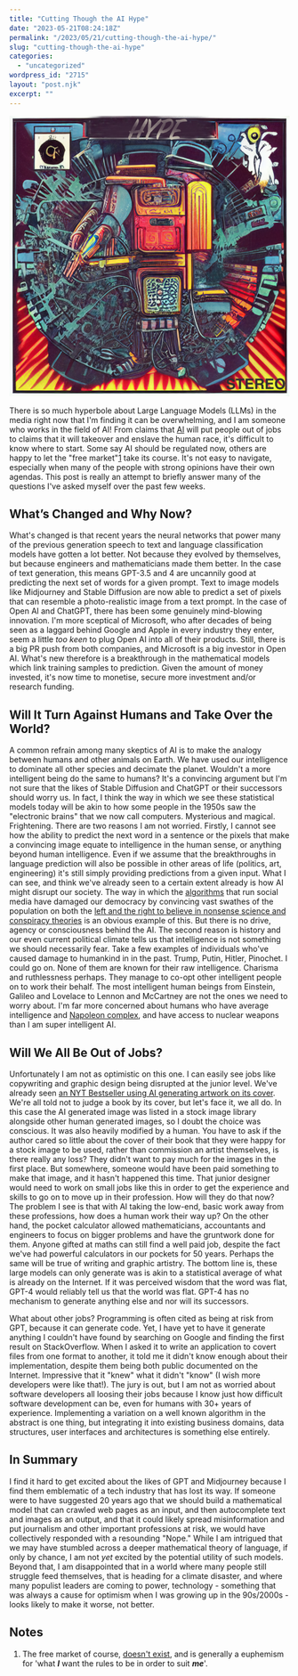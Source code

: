 ```yaml
---
title: "Cutting Though the AI Hype"
date: "2023-05-21T08:24:18Z"
permalink: "/2023/05/21/cutting-though-the-ai-hype/"
slug: "cutting-though-the-ai-hype"
categories:
  - "uncategorized"
wordpress_id: "2715"
layout: "post.njk"
excerpt: ""
---
```


![An imaginary prog-rock album cover whose theme is AI](/wp-content/uploads/2023/05/ai-hype.png?w=819)

There is so much hyperbole about Large Language Models (LLMs) in the media right now that I'm finding it can be overwhelming, and I am someone who works in the field of AI! From claims that [AI](https://imarc.co.uk/2020/08/05/transparency-in-ai/) will put people out of jobs to claims that it will takeover and enslave the human race, it's difficult to know where to start. Some say AI should be regulated now, others are happy to let the "free market"[1](#notes) take its course. It's not easy to navigate, especially when many of the people with strong opinions have their own agendas. This post is really an attempt to briefly answer many of the questions I've asked myself over the past few weeks.

## What’s Changed and Why Now?

What's changed is that recent years the neural networks that power many of the previous generation speech to text and language classification models have gotten a lot better. Not because they evolved by themselves, but because engineers and mathematicians made them better. In the case of text generation, this means GPT-3.5 and 4 are uncannily good at predicting the next set of words for a given prompt. Text to image models like Midjourney and Stable Diffusion are now able to predict a set of pixels that can resemble a photo-realistic image from a text prompt. In the case of Open AI and ChatGPT, there has been some genuinely mind-blowing innovation. I'm more sceptical of Microsoft, who after decades of being seen as a laggard behind Google and Apple in every industry they enter, seem a little _too keen_ to plug Open AI into all of their products. Still, there is a big PR push from both companies, and Microsoft is a big investor in Open AI. What's new therefore is a breakthrough in the mathematical models which link training samples to prediction. Given the amount of money invested, it's now time to monetise, secure more investment and/or research funding.

## Will It Turn Against Humans and Take Over the World?

A common refrain among many skeptics of AI is to make the analogy between humans and other animals on Earth. We have used our intelligence to dominate all other species and decimate the planet. Wouldn't a more intelligent being do the same to humans? It's a convincing argument but I'm not sure that the likes of Stable Diffusion and ChatGPT or their successors should worry us. In fact, I think the way in which we see these statistical models today will be akin to how some people in the 1950s saw the "electronic brains" that we now call computers. Mysterious and magical. Frightening. There are two reasons I am not worried. Firstly, I cannot see how the ability to predict the next word in a sentence or the pixels that make a convincing image equate to intelligence in the human sense, or anything beyond human intelligence. Even if we assume that the breakthroughs in language prediction will also be possible in other areas of life (politics, art, engineering) it's still simply providing predictions from a given input. What I can see, and think we've already seen to a certain extent already is how AI might disrupt our society. The way in which the [algorithms](https://imarc.co.uk/2023/02/04/sorting-by-date-is-also-an-algorithm/) that run social media have damaged our democracy by convincing vast swathes of the population on both the [left and the right to believe in nonsense science and conspiracy theories](https://www.theguardian.com/books/2021/jul/17/social-warming-by-charles-arthur-review-a-coolly-prosecutorial-look-at-social-media) is an obvious example of this. But there is no drive, agency or consciousness behind the AI. The second reason is history and our even current political climate tells us that intelligence is not something we should necessarily fear. Take a few examples of individuals who've caused damage to humankind in in the past. Trump, Putin, Hitler, Pinochet. I could go on. None of them are known for their raw intelligence. Charisma and ruthlessness perhaps. They manage to co-opt other intelligent people on to work their behalf. The most intelligent human beings from Einstein, Galileo and Lovelace to Lennon and McCartney are not the ones we need to worry about. I'm far more concerned about humans who have average intelligence and [Napoleon complex](https://en.wikipedia.org/wiki/Napoleon_complex), and have access to nuclear weapons than I am super intelligent AI.

## Will We All Be Out of Jobs?

Unfortunately I am not as optimistic on this one. I can easily see jobs like copywriting and graphic design being disrupted at the junior level. We've already seen [an NYT Bestseller using AI generating artwork on its cover](https://www.theverge.com/2023/5/15/23724102/sarah-j-maas-ai-generated-book-cover-bloomsbury-house-of-earth-and-blood). We're all told not to judge a book by its cover, but let's face it, we all do. In this case the AI generated image was listed in a stock image library alongside other human generated images, so I doubt the choice was conscious. It was also heavily modified by a human. You have to ask if the author cared so little about the cover of their book that they were happy for a stock image to be used, rather than commission an artist themselves, is there really any loss? They didn't want to pay much for the images in the first place. But somewhere, someone would have been paid something to make that image, and it hasn't happened this time. That junior designer would need to work on small jobs like this in order to get the experience and skills to go on to move up in their profession. How will they do that now? The problem I see is that with AI taking the low-end, basic work away from these professions, how does a human work their way up? On the other hand, the pocket calculator allowed mathematicians, accountants and engineers to focus on bigger problems and have the gruntwork done for them. Anyone gifted at maths can still find a well paid job, despite the fact we've had powerful calculators in our pockets for 50 years. Perhaps the same will be true of writing and graphic artistry. The bottom line is, these large models can only generate was is akin to a statistical average of what is already on the Internet. If it was perceived wisdom that the word was flat, GPT-4 would reliably tell us that the world was flat. GPT-4 has no mechanism to generate anything else and nor will its successors.

What about other jobs? Programming is often cited as being at risk from GPT, because it can generate code. Yet, I have yet to have it generate anything I couldn't have found by searching on Google and finding the first result on StackOverflow. When I asked it to write an application to covert files from one format to another, it told me it didn't know enough about their implementation, despite them being both public documented on the Internet. Impressive that it "knew" what it didn't "know" (I wish more developers were like that!). The jury is out, but I am not as worried about software developers all loosing their jobs because I know just how difficult software development can be, even for humans with 30+ years of experience. Implementing a variation on a well known algorithm in the abstract is one thing, but integrating it into existing business domains, data structures, user interfaces and architectures is something else entirely.

## In Summary

I find it hard to get excited about the likes of GPT and Midjourney because I find them emblematic of a tech industry that has lost its way. If someone were to have suggested 20 years ago that we should build a mathematical model that can crawled web pages as an input, and then autocomplete text and images as an output, and that it could likely spread misinformation and put journalism and other important professions at risk, we would have collectively responded with a resounding "Nope." While I am intrigued that we may have stumbled across a deeper mathematical theory of language, if only by chance, I am not _yet_ excited by the potential utility of such models. Beyond that, I am disappointed that in a world where many people still struggle feed themselves, that is heading for a climate disaster, and where many populist leaders are coming to power, technology - something that was always a cause for optimism when I was growing up in the 90s/2000s - looks likely to make it worse, not better.

## Notes

1.  The free market of course, [doesn't exist](https://www.penguin.co.uk/books/187172/economics-the-users-guide-by-chang-ha-joon/9780718197032), and is generally a euphemism for 'what _**I**_ want the rules to be in order to suit _**me**_'.
